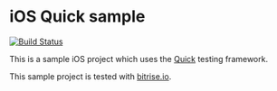 # iOS Quick sample

[![Build Status](https://www.bitrise.io/app/a098537973cbafee.svg?token=umUS6sPiegtN42MJjy8xOw&branch=master)](https://www.bitrise.io/app/a098537973cbafee)

This is a sample iOS project which
uses the [Quick](https://github.com/Quick/Quick/tree/master/Documentation)
testing framework.

This sample project is tested with [bitrise.io](https://bitrise.io/).
